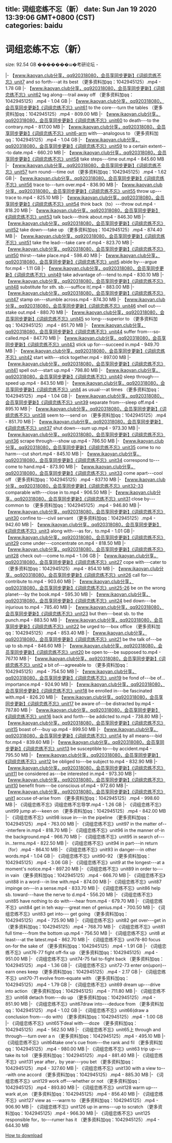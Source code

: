 
title: 词组恋练不忘（新）
date: Sun Jan 19 2020 13:39:06 GMT+0800 (CST)    
categories: baidu
---

# 词组恋练不忘（新）
size: 92.54 GB
 �������ѡ�考研论坛 -
 
|- 【www.ikaoyan.club分享，qq920318080，会员享同步更新】《词组恋练不忘》unit7 and so forth---at its best （更多资料加qq：1042945125）.mp4 - 1.78 GB
|- 【www.ikaoyan.club分享，qq920318080，会员享同步更新】《词组恋练不忘》unit62 tag along---trail away off （更多资料加qq：1042945125）.mp4 - 1.04 GB
|- 【www.ikaoyan.club分享，qq920318080，会员享同步更新】《词组恋练不忘》unit61 to the core---turn the tables （更多资料加qq：1042945125）.mp4 - 809.00 MB
|- 【www.ikaoyan.club分享，qq920318080，会员享同步更新】《词组恋练不忘》unit60 to death---to the contrary.mp4 - 817.00 MB
|- 【www.ikaoyan.club分享，qq920318080，会员享同步更新】《词组恋练不忘》unit6-arm with---analogous to （更多资料加qq：1042945125）.mp4 - 1.04 GB
|- 【www.ikaoyan.club分享，qq920318080，会员享同步更新】《词组恋练不忘》unit59 to a certain extent---to date.mp4 - 660.20 MB
|- 【www.ikaoyan.club分享，qq920318080，会员享同步更新】《词组恋练不忘》unit58 take steps---time out.mp4 - 845.60 MB
|- 【www.ikaoyan.club分享，qq920318080，会员享同步更新】《词组恋练不忘》unit57 turn round---time out （更多资料加qq：1042945125）.mp4 - 1.62 GB
|- 【www.ikaoyan.club分享，qq920318080，会员享同步更新】《词组恋练不忘》unit56 trace to---turn over.mp4 - 836.90 MB
|- 【www.ikaoyan.club分享，qq920318080，会员享同步更新】《词组恋练不忘》unit55 throw up---trace to.mp4 - 825.10 MB
|- 【www.ikaoyan.club分享，qq920318080，会员享同步更新】《词组恋练不忘》unit54 think back（to）---throw out.mp4 - 818.20 MB
|- 【www.ikaoyan.club分享，qq920318080，会员享同步更新】《词组恋练不忘》unit53 talk back---think about.mp4 - 846.30 MB
|- 【www.ikaoyan.club分享，qq920318080，会员享同步更新】《词组恋练不忘》unit52 take down---take up （更多资料加qq：1042945125）.mp4 - 874.40 MB
|- 【www.ikaoyan.club分享，qq920318080，会员享同步更新】《词组恋练不忘》unit51 take the lead---take care of.mp4 - 823.70 MB
|- 【www.ikaoyan.club分享，qq920318080，会员享同步更新】《词组恋练不忘》unit50 thirst---take place.mp4 - 598.40 MB
|- 【www.ikaoyan.club分享，qq920318080，会员享同步更新】《词组恋练不忘》unit5 abide  by---argue for.mp4 - 1.11 GB
|- 【www.ikaoyan.club分享，qq920318080，会员享同步更新】《词组恋练不忘》unit49 take advantage of---tend to.mp4 - 830.10 MB
|- 【www.ikaoyan.club分享，qq920318080，会员享同步更新】《词组恋练不忘》unit48 substitute for sth. sb.---suffice it(.mp4 - 883.00 MB
|- 【www.ikaoyan.club分享，qq920318080，会员享同步更新】《词组恋练不忘》unit47 stamp on---stumble across.mp4 - 874.30 MB
|- 【www.ikaoyan.club分享，qq920318080，会员享同步更新】《词组恋练不忘》unit46 shell out---stake out.mp4 - 880.70 MB
|- 【www.ikaoyan.club分享，qq920318080，会员享同步更新】《词组恋练不忘》unit45 so long---superior to （更多资料加qq：1042945125）.mp4 - 851.70 MB
|- 【www.ikaoyan.club分享，qq920318080，会员享同步更新】《词组恋练不忘》unit44 suffer from---so-called.mp4 - 847.70 MB
|- 【www.ikaoyan.club分享，qq920318080，会员享同步更新】《词组恋练不忘》unit43 stick up for---succeed in.mp4 - 949.70 MB
|- 【www.ikaoyan.club分享，qq920318080，会员享同步更新】《词组恋练不忘》unit42 start with---stick together.mp4 - 897.00 MB
|- 【www.ikaoyan.club分享，qq920318080，会员享同步更新】《词组恋练不忘》unit41 spell out---start up.mp4 - 798.80 MB
|- 【www.ikaoyan.club分享，qq920318080，会员享同步更新】《词组恋练不忘》unit40 sleep through---speed  up.mp4 - 843.50 MB
|- 【www.ikaoyan.club分享，qq920318080，会员享同步更新】《词组恋练不忘》unit4 as usual---at times （更多资料加qq：1042945125）.mp4 - 1.04 GB
|- 【www.ikaoyan.club分享，qq920318080，会员享同步更新】《词组恋练不忘》unit39 separate from---sleep off.mp4 - 895.10 MB
|- 【www.ikaoyan.club分享，qq920318080，会员享同步更新】《词组恋练不忘》unit38 seem to---send on （更多资料加qq：1042945125）.mp4 - 851.70 MB
|- 【www.ikaoyan.club分享，qq920318080，会员享同步更新】《词组恋练不忘》unit37 shut down---sum up.mp4 - 973.30 MB
|- 【www.ikaoyan.club分享，qq920318080，会员享同步更新】《词组恋练不忘》unit36 scrape through---show up.mp4 - 786.50 MB
|- 【www.ikaoyan.club分享，qq920318080，会员享同步更新】《词组恋练不忘》unit35 come to no harm---cut short.mp4 - 845.10 MB
|- 【www.ikaoyan.club分享，qq920318080，会员享同步更新】《词组恋练不忘》unit34 correspond to---come to hand.mp4 - 873.90 MB
|- 【www.ikaoyan.club分享，qq920318080，会员享同步更新】《词组恋练不忘》unit33 come apart---cool off （更多资料加qq：1042945125）.mp4 - 837.10 MB
|- 【www.ikaoyan.club分享，qq920318080，会员享同步更新】《词组恋练不忘》unit32-33 comparable with---close in to.mp4 - 906.50 MB
|- 【www.ikaoyan.club分享，qq920318080，会员享同步更新】《词组恋练不忘》unit31 close by---common to （更多资料加qq：1042945125）.mp4 - 946.80 MB
|- 【www.ikaoyan.club分享，qq920318080，会员享同步更新】《词组恋练不忘》unit30 confine to---civil servant （更多资料加qq：1042945125）.mp4 - 942.60 MB
|- 【www.ikaoyan.club分享，qq920318080，会员享同步更新】《词组恋练不忘》unit3 along with---as for，to.mp4 - 1.01 GB
|- 【www.ikaoyan.club分享，qq920318080，会员享同步更新】《词组恋练不忘》unit29 come under---concentrate on.mp4 - 818.50 MB
|- 【www.ikaoyan.club分享，qq920318080，会员享同步更新】《词组恋练不忘》unit28 check out---come to.mp4 - 1.06 GB
|- 【www.ikaoyan.club分享，qq920318080，会员享同步更新】《词组恋练不忘》unit27 cope with---cater to （更多资料加qq：1042945125）.mp4 - 854.10 MB
|- 【www.ikaoyan.club分享，qq920318080，会员享同步更新】《词组恋练不忘》unit26 call for---contribute to.mp4 - 903.60 MB
|- 【www.ikaoyan.club分享，qq920318080，会员享同步更新】《词组恋练不忘》unit25-26 be on the wrong planet---by the book.mp4 - 595.30 MB
|- 【www.ikaoyan.club分享，qq920318080，会员享同步更新】《词组恋练不忘》unit24 bed down---be injurious to.mp4 - 785.40 MB
|- 【www.ikaoyan.club分享，qq920318080，会员享同步更新】《词组恋练不忘》unit23 but then---beat sb. to the punch.mp4 - 883.50 MB
|- 【www.ikaoyan.club分享，qq920318080，会员享同步更新】《词组恋练不忘》unit22 be urged to---box office （更多资料加qq：1042945125）.mp4 - 853.40 MB
|- 【www.ikaoyan.club分享，qq920318080，会员享同步更新】《词组恋练不忘》unit21 be the talk of---be up to sb.mp4 - 846.60 MB
|- 【www.ikaoyan.club分享，qq920318080，会员享同步更新】《词组恋练不忘》unit20 be open to---be supposed to.mp4 - 767.10 MB
|- 【www.ikaoyan.club分享，qq920318080，会员享同步更新】《词组恋练不忘》unit2 a bit of---agreeable to （更多资料加qq：1042945125）.mp4 - 754.50 MB
|- 【www.ikaoyan.club分享，qq920318080，会员享同步更新】《词组恋练不忘》unit19 be fond of---be of... importance.mp4 - 924.90 MB
|- 【www.ikaoyan.club分享，qq920318080，会员享同步更新】《词组恋练不忘》unit18 be enrolled in---be fascinated with.mp4 - 826.20 MB
|- 【www.ikaoyan.club分享，qq920318080，会员享同步更新】《词组恋练不忘》unit17 be aware of---be distracted by.mp4 - 787.80 MB
|- 【www.ikaoyan.club分享，qq920318080，会员享同步更新】《词组恋练不忘》unit16 back and forth---be addicted to.mp4 - 738.80 MB
|- 【www.ikaoyan.club分享，qq920318080，会员享同步更新】《词组恋练不忘》unit15 boast of---buy up.mp4 - 899.50 MB
|- 【www.ikaoyan.club分享，qq920318080，会员享同步更新】《词组恋练不忘》unit14 by all means---bid for.mp4 - 839.60 MB
|- 【www.ikaoyan.club分享，qq920318080，会员享同步更新】《词组恋练不忘》unit13 be susceptible to---by accident.mp4 - 795.50 MB
|- 【www.ikaoyan.club分享，qq920318080，会员享同步更新】《词组恋练不忘》unit12 be obliged to---be subject to.mp4 - 832.90 MB
|- 【www.ikaoyan.club分享，qq920318080，会员享同步更新】《词组恋练不忘》unit11 be considered as---be interested in.mp4 - 973.30 MB
|- 【www.ikaoyan.club分享，qq920318080，会员享同步更新】《词组恋练不忘》unit10 benefit from---be conscious of.mp4 - 972.60 MB
|- 【www.ikaoyan.club分享，qq920318080，会员享同步更新】《词组恋练不忘》unit1 accuse of-arise from （更多资料加qq：1042945125）.mp4 - 998.60 MB
|- 《词组恋练不忘》词组恋练不忘导学.mp4 - 1.26 GB
|- 《词组恋练不忘》unit99 jump at---keen on （更多资料加qq：1042945125）.mp4 - 842.00 MB
|- 《词组恋练不忘》unit98 issue in---in the pipeline （更多资料加qq：1042945125）.mp4 - 763.00 MB
|- 《词组恋练不忘》unit97 in the matter of---interfere in.mp4 - 818.70 MB
|- 《词组恋练不忘》unit96 in the manner of-in the background.mp4 - 966.70 MB
|- 《词组恋练不忘》unit95 in search of---in...terms.mp4 - 822.50 MB
|- 《词组恋练不忘》unit94 in part---in return （for）.mp4 - 864.10 MB
|- 《词组恋练不忘》unit93 in danger---in other words.mp4 - 1.04 GB
|- 《词组恋练不忘》unit90-92 （更多资料加qq：1042945125）.mp4 - 3.06 GB
|- 《词组恋练不忘》unit9 at the longest---at a moment's notice.mp4 - 897.20 MB
|- 《词组恋练不忘》unit89 in order to---in vain （更多资料加qq：1042945125）.mp4 - 666.70 MB
|- 《词组恋练不忘》unit88 in a word---in line with.mp4 - 874.00 MB
|- 《词组恋练不忘》unit87 impinge on---in a sense.mp4 - 833.70 MB
|- 《词组恋练不忘》unit86 help sb. toward---have the nerve to d.mp4 - 556.20 MB
|- 《词组恋练不忘》unit85 have nothing to do with---hear from.mp4 - 679.70 MB
|- 《词组恋练不忘》unit84 get in teh way---great men of genius.mp4 - 700.50 MB
|- 《词组恋练不忘》unit83 get into--- get going （更多资料加qq：1042945125）.mp4 - 725.90 MB
|- 《词组恋练不忘》unit82 get over---get in （更多资料加qq：1042945125）.mp4 - 768.70 MB
|- 《词组恋练不忘》unit81 full time---from the bottom up.mp4 - 756.50 MB
|- 《词组恋练不忘》unit8 at least---at the latest.mp4 - 862.70 MB
|- 《词组恋练不忘》unit78-80 focus on-for the sake of （更多资料加qq：1042945125）.mp4 - 1.91 GB
|- 《词组恋练不忘》unit76-77 fight off-fix up （更多资料加qq：1042945125）.mp4 - 951.00 MB
|- 《词组恋练不忘》unit74-75 fail to-fight back （更多资料加qq：1042945125）.mp4 - 1.36 GB
|- 《词组恋练不忘》unit72-73 enter on(upon)--earn ones keep （更多资料加qq：1042945125）.mp4 - 2.17 GB
|- 《词组恋练不忘》unit70-71 evolve from-equate with （更多资料加qq：1042945125）.mp4 - 1.79 GB
|- 《词组恋练不忘》unit69 dream up---drive into action （更多资料加qq：1042945125）.mp4 - 711.80 MB
|- 《词组恋练不忘》unit68 detach from---do up （更多资料加qq：1042945125）.mp4 - 851.90 MB
|- 《词组恋练不忘》unit67draw into---deduce from （更多资料加qq：1042945125）.mp4 - 1.02 GB
|- 《词组恋练不忘》unit66(draw a conclusion from---do with) （更多资料加qq：1042945125）.mp4 - 1.00 GB
|- 《词组恋练不忘》unit65下deal with---doze （更多资料加qq：1042945125）.mp4 - 562.50 MB
|- 《词组恋练不忘》unit65上 through and through---turn over a n （更多资料加qq：1042945125）.mp4 - 495.10 MB
|- 《词组恋练不忘》unit64take one's cue from---the rank and fil （更多资料加qq：1042945125）.mp4 - 980.00 MB
|- 《词组恋练不忘》unit63 trip  up---take its toll （更多资料加qq：1042945125）.mp4 - 881.40 MB
|- 《词组恋练不忘》unit131 year after，by year---you bet （更多资料加qq：1042945125）.mp4 - 327.60 MB
|- 《词组恋练不忘》unit130 with a view to---with one accord （更多资料加qq：1042945125）.mp4 - 885.30 MB
|- 《词组恋练不忘》unit129 work off---whether or not （更多资料加qq：1042945125）.mp4 - 893.80 MB
|- 《词组恋练不忘》unit128 warm up---wark at,on （更多资料加qq：1042945125）.mp4 - 856.40 MB
|- 《词组恋练不忘》unit127 view as ---warm to （更多资料加qq：1042945125）.mp4 - 906.90 MB
|- 《词组恋练不忘》unit126 up in arms---up to scratch （更多资料加qq：1042945125）.mp4 - 966.30 MB
|- 《词组恋练不忘》unit125 responsible for，to---rumer has it （更多资料加qq：1042945125）.mp4 - 644.30 MB

[How to download](https://bpcam.bemobtrk.com/go/2ceec3aa-1ca2-46d6-b9ff-aaa5c184517c?jno=241)